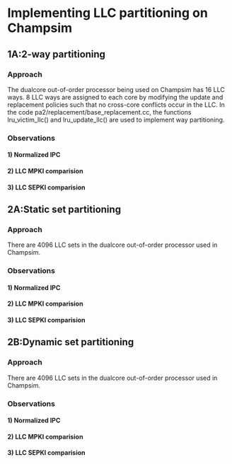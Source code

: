 # **Implementing LLC partitioning on Champsim**
## **1A:2-way partitioning**
### **Approach**
The dualcore out-of-order processor being used on Champsim has 16 LLC ways.
8 LLC ways are assigned to each core by modifying the update and replacement policies such that no cross-core conflicts occur in the LLC.
In the code pa2/replacement/base_replacement.cc,
the functions lru_victim_llc() and lru_update_llc() are used to implement way partitioning.
### **Observations**
#### **1) Normalized IPC**
#### **2) LLC MPKI comparision**
#### **3) LLC SEPKI comparision**

## **2A:Static set partitioning**
### **Approach**
There are 4096 LLC sets in the dualcore out-of-order processor used in Champsim.

### **Observations**
#### **1) Normalized IPC**
#### **2) LLC MPKI comparision**
#### **3) LLC SEPKI comparision**

## **2B:Dynamic set partitioning**
### **Approach**
There are 4096 LLC sets in the dualcore out-of-order processor used in Champsim.

### **Observations**
#### **1) Normalized IPC**
#### **2) LLC MPKI comparision**
#### **3) LLC SEPKI comparision**
